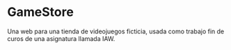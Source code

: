 # GameStore
Una web para una tienda de videojuegos ficticia, usada como trabajo fin de curos de una asignatura llamada IAW.
